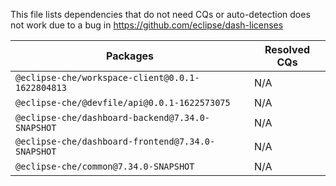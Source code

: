 This file lists dependencies that do not need CQs or auto-detection does not work due to a bug in https://github.com/eclipse/dash-licenses

| Packages | Resolved CQs |
| --- | --- |
| `@eclipse-che/workspace-client@0.0.1-1622804813` | N/A |
| `@eclipse-che/@devfile/api@0.0.1-1622573075` | N/A |
| `@eclipse-che/dashboard-backend@7.34.0-SNAPSHOT` | N/A |
| `@eclipse-che/dashboard-frontend@7.34.0-SNAPSHOT` | N/A |
| `@eclipse-che/common@7.34.0-SNAPSHOT` | N/A |

